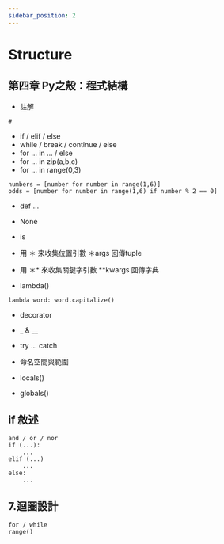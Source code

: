 ```yaml
---
sidebar_position: 2
---
```

# Structure

## 第四章 Py之殼：程式結構
- 註解
```
#
```
- if / elif / else
- while / break / continue / else
- for ... in ... / else
- for ... in zip(a,b,c)
- for ... in range(0,3)

```
numbers = [number for number in range(1,6)]
odds = [number for number in range(1,6) if number % 2 == 0]
```

- def ...
- None
- is

- 用 ＊ 來收集位置引數 ＊args 回傳tuple
- 用 ＊* 來收集關鍵字引數 **kwargs 回傳字典

- lambda()
```
lambda word: word.capitalize()
```

- decorator
- _ & __
- try ... catch


- 命名空間與範圍
- locals()
- globals()

## if 敘述
```
and / or / nor
if (...):
    ...
elif (...)
    ...
else:
    ...
```

## 7.迴圈設計
```
for / while
range()
```
